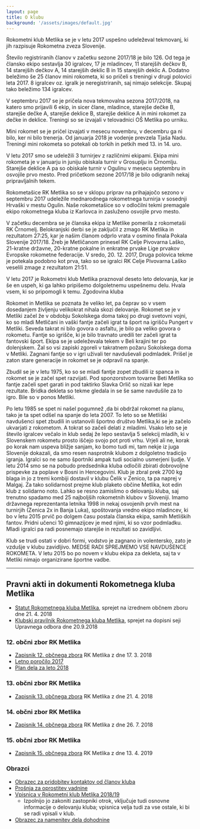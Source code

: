 ```yaml
---
layout: page
title: O klubu
background: '/assets/images/default.jpg'
---
```


Rokometni klub Metlika se je v letu 2017 uspešno udeleževal tekmovanj, ki jih razpisuje Rokometna zveza Slovenije.

Število registriranih članov v začetku sezone 2017/18 je bilo 126. Od tega je člansko ekipo sestavlja 30 igralcev, 17 je 
mladincev, 11 starejših dečkov B, 14 starejših dečkov A, 14 starejših deklic B in 15 starejših deklic A. Dodatno beležimo 
še 25 članov mini rokometa, ki so pričeli s treningi v drugi polovici leta 2017. 8 igralcev oz. igralk je neregistriranih, 
saj nimajo selekcije. Skupaj tako beležimo 134
igralcev.

V septembru 2017 se je pričela nova tekmovalna sezona 2017/2018, na katero smo prijavili 6 ekip, in sicer člane, mladince, 
starejše dečke B, starejše dečke A, starejše deklice B, starejše deklice A in mini rokomet za dečke in deklice. Treningi 
so se izvajali v telovadnici OŠ Metlika po urniku.

Mini rokomet se je pričel izvajati v mesecu novembru, v decembru ga ni bilo, ker ni bilo trenerja. Od januarja 2018 je 
vodenje prevzela Tjaša Nadu. Treningi mini rokometa so potekali ob torkih in petkih med 13. in 14. uro.

V letu 2017 smo se udeležili 3 turnirjev z različnimi ekipami. Ekipa mini rokometa je v januarju in juniju obiskala turnir 
v Grosuplju in Črnomlju. Starejše deklice A pa so obiskale turnir v Ogulinu v mesecu septembru in osvojile prvo mesto. Pred 
pričetkom sezone 2017/18 je bilo odigranih nekaj pripravljalnih tekem.

Rokometašice RK Metlika so se v sklopu priprav na prihajajočo sezono v septembru 2017 udeležile mednarodnega rokometnega 
turnirja v sosednji Hrvaški v mestu Ogulin. Naše rokometašice so v odločilni tekmi premagale ekipo rokometnega kluba iz 
Karlovca in zasluženo osvojile prvo mesto.

V začetku decembra se je članska ekipa iz Metlike pomerila z rokometaši RK Črnomelj. Belokranjski derbi se je zaključil 
z zmago RK Metlika in rezultatom 27:25, kar je našim članom odprlo vrata v osmino finala Pokala Slovenije 2017/18. Žreb 
je Metličanom prinesel RK Celje Pivovarna Laško, 21-kratne državne, 20-kratne pokalne in enkratne prvake Lige prvakov 
Evropske rokometne federacije. V sredo, 20. 12. 2017, Druga polovica tekme je potekala podobno kot prva, tako so se 
igralci RK Celje Pivovarna Laško veselili zmage z rezultatom 21:51.

V letu 2017 je Rokometni klub Metlika praznoval deseto leto delovanja, kar je še en uspeh, ki ga lahko pripišemo 
dolgoletnemu uspešnemu delu. Hvala vsem, ki so pripomogli k temu.
Zgodovina kluba

Rokomet in Metlika se poznata že veliko let, pa čeprav so v vsem dosedanjem življenju velikokrat nihala skozi delovanje. 
Rokomet se je v Metliki začel že v obdobju Sokolskega doma takoj po drugi svetovni vojni, ko so mladi Metličani in vaški 
fantje začeli igrat ta šport na igrišču Pungert v Metliki. Seveda takrat ni bilo govora o asfaltu, je bilo pa veliko 
govora o rokometu. Fantje so igrišče, ki je bilo travnato uredili ter začeli igrat ta fantovski šport. Ekipa se je 
udeleževala tekem v Beli krajini ter po dolenjskem. Žal so vsi zapiski zgoreli v takratnem požaru Sokolskega doma v Metliki. 
Zagnani fantje so v igri uživali ter navduševali podmladek. Prišel je zaton stare generacije in rokomet se je odpravil na spanje.

Zbudil se je v letu 1975, ko so se mladi fantje zopet zbudili iz spanca in rokomet se je začel spet razvijati. Pod 
sponzorstvom tovarne Beti Metlika so fantje začeli spet garati in pod taktirko Slavka Orlič so nizali kar lepe rezultate. 
Bridka dekleta so tekme gledala in se še same navdušile za to igro. Bile so v ponos Metliki.

Po letu 1985 se spet ni našel pogumnež ,da bi obdržal rokomet na planu, tako je ta spet odšel na spanje do leta 2007. 
To leto so se Metliški navdušenci spet zbudili in ustanovili športno društvo Metlika,ki se je začelo ukvarjati z rokometom. A tokrat so začeli delati z mladimi. Vsako leto se je število igralcev večalo in klub sedaj že lepo sestavlja 5 selekcij mladih, ki v Slovenskem rokometu prosto iščejo svojo pot proti vrhu. Vrjeli ali ne, korak po korak nam uspeva bližje sanjam, ko bomo tudi mi, tam nekje iz juga Slovenije dokazali, da smo resen nasprotnik klubom z dolgoletno tradicijo igranja. Igralci so ne samo športniki ampak tudi socialno usmerjeni ljudje. V letu 2014 smo se na pobudo predsednika kluba odločili zbirati dobrovoljne prispevke za poplave v Bosni in Hercegovini. Klub je zbral prek 2700 kg blaga in jo z tremi kombiji dostavil v klubu Čelik v Zenico, ta pa naprej v Malgaj. Za tako solidarnost prejme klub plaketo občine Metlika, kot edin klub z solidarno noto. Lahko se resno zamislimo o delovanju kluba, saj trenutno spadamo med 25 najboljših rokometnih klubov v Sloveniji. Imamo državnega reprezentanta letnika 1998 in nekaj osvojenih prvih mest na turnirjih (Zenica 2x in Banja Luka), spoštovanja vredno ekipo mladincev, ki bo v letu 2015 prvič po dolgem času postala članska ekipa, samih Metliških fantov. Pridni učenci 10 gimnazijcev je med njimi, ki so vzor podmladku. Mladi igralci pa radi posnemajo starejše in rezultati so zavidljivi.

Klub se trudi ostati v dobri formi, vodstvo je zagnano in volentersko, zato je vzdušje v klubu zavidljivo. MEDSE RADI 
SPREJMEMO VSE NAVDUŠENCE ROKOMETA. V letu 2015 bo po novem v klubu ekipa za dekleta, saj ta v Metliki nimajo organizirane 
športne vadbe.

<hr>

## Pravni akti in dokumenti Rokometnega kluba Metlika

* [Statut Rokometnega kluba Metlika](/assets/pdfs/statut-2017.pdf), sprejet na izrednem občnem zboru dne 21. 4. 2018
* [Klubski pravilnik Rokometnega kluba Metlika](/assets/pdfs/klubski-pravilnik-2018.pdf), sprejet na dopisni seji 
Upravnega odbora dne 20.9.2018

### 12. občni zbor RK Metlika
	
* [Zapisnik 12. občnega zbora](/assets/pdfs/zapisnik-oz-12-2018-03-17.pdf) RK Metlika z dne 17. 3. 2018
* [Letno poročilo 2017](/assets/pdfs/letno-porocilo-2017.pdf)
* [Plan dela za leto 2018](/assets/pdfs/plan-dela-2018.pdf)
    
    
### 13. občni zbor RK Metlika	
* [Zapisnik 13. občnega zbora](/assets/pdfs/zapisnik-oz-13-2018-04-21.pdf) RK Metlika z dne 21. 4. 2018


### 14. občni zbor RK Metlika
* [Zapisnik 14. občnega zbora](/assets/pdfs/zapisnik-oz-14-2018-07-26.pdf) RK Metlika z dne 26. 7. 2018
	
	
### 15. občni zbor RK Metlika
* [Zapisnik 15. občnega zbora](/assets/pdfs/zapisnik-oz-15-2019-04-13.pdf) RK Metlika z dne 13. 4. 2019
    
### Obrazci
* [Obrazec za pridobitev kontaktov od članov kluba](/assets/pdfs/vpisnica-clani-2019.pdf)
* [Prošnja za oprostitev vadnine](/assets/pdfs/prosnja-oprostitev.pdf)
* [Vpisnica v Rokometni klub Metlika 2018/19](/assets/pdfs/vpisnica-2019.pdf)
    * Izpolnijo jo zakoniti zastopniki otrok, vključuje tudi osnovne informacije o delovanju kluba; vpisnica velja tudi 
    za vse ostale, ki bi se radi vpisali v klub.
* [Obrazec za namenitev dela dohodnine](/assets/pdfs/dohodnina-rkmetlika.pdf)